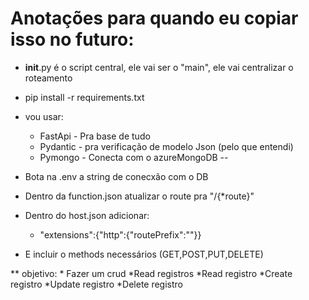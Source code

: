 # Anotações para quando eu copiar isso no futuro:
* __init__.py é o script central, ele vai ser o "main", ele vai centralizar o roteamento
* pip install -r requirements.txt
* vou usar:
    * FastApi - Pra base de tudo
    * Pydantic - pra verificação de modelo Json (pelo que entendi)
    * Pymongo - Conecta com o azureMongoDB
--
* Bota na .env a string de conecxão com o DB
* Dentro da function.json atualizar o route pra "/{*route}"
* Dentro do host.json adicionar:
    * "extensions":{"http":{"routePrefix":""}}

* E incluir o methods necessários (GET,POST,PUT,DELETE)
    

** objetivo:
    * Fazer um crud
        *Read registros
        *Read registro
        *Create registro
        *Update registro
        *Delete registro